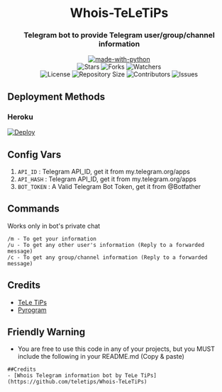 <h1 align= center>Whois-TeLeTiPs</h1>
<h3 align = center>Telegram bot to provide Telegram user/group/channel information </h3>
<p align="center">
<a href="https://python.org"><img src="http://forthebadge.com/images/badges/made-with-python.svg" alt="made-with-python"></a>
<br>
    <img src="https://img.shields.io/github/stars/teletips/Whois-TeLeTiPs?style=for-the-badge&color=yellow" alt="Stars">
    <img src="https://img.shields.io/github/forks/teletips/Whois-TeLeTiPs?style=for-the-badge&color=green" alt="Forks">
    <img src="https://img.shields.io/github/watchers/teletips/Whois-TeLeTiPs?style=for-the-badge&color=yellow" alt="Watchers"> <br>
    <img src="https://img.shields.io/github/license/teletips/Whois-TeLeTiPs?style=for-the-badge&color=green" alt="License">
    <img src="https://img.shields.io/github/repo-size/teletips/Whois-TeLeTiPs?style=for-the-badge&color=yellow" alt="Repository Size">
    <img src="https://img.shields.io/github/contributors/teletips/Whois-TeLeTiPs?style=for-the-badge&color=green" alt="Contributors">
    <img src="https://img.shields.io/github/issues/teletips/Whois-TeLeTiPs?style=for-the-badge&color=yellow" alt="Issues">
</p>  

## Deployment Methods

### Heroku

[![Deploy](https://www.herokucdn.com/deploy/button.svg)](https://heroku.com/deploy?template=https://github.com/teletips/Whois-TeLeTiPs)

## Config Vars
1. `API_ID` : Telegram API_ID, get it from my.telegram.org/apps
2. `API_HASH` : Telegram API_ID, get it from my.telegram.org/apps
3. `BOT_TOKEN` : A Valid Telegram Bot Token, get it from @Botfather

## Commands
Works only in bot's private chat
```
/m - To get your information
/u - To get any other user's information (Reply to a forwarded message)
/c - To get any group/channel information (Reply to a forwarded message)
```
## Credits
- [TeLe TiPs](https://github.com/teletips)
- [Pyrogram](https://github.com/pyrogram/pyrogram)

## Friendly Warning

- You are free to use this code in any of your projects, but you MUST include the following in your README.md (Copy & paste)
```
##Credits
- [Whois Telegram information bot by TeLe TiPs] (https://github.com/teletips/Whois-TeLeTiPs)
```
